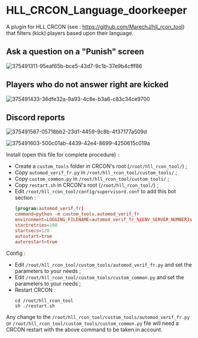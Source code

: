 # HLL_CRCON_Language_doorkeeper

A plugin for HLL CRCON (see : https://github.com/MarechJ/hll_rcon_tool)
that filters (kick) players based upon their language.

## Ask a question on a "Punish" screen 
![375491311-95eaf65b-bce5-43d7-9c1b-37e9b4cfff86](https://github.com/user-attachments/assets/5ff37c39-f1e7-4330-b697-5adbb4f69d16)

## Players who do not answer right are kicked
![375491433-36dfe32a-9a93-4c8e-b3a6-c83c34ce9700](https://github.com/user-attachments/assets/335cd921-819d-494f-914e-169cae085337)

## Discord reports
![375491567-05718bb2-23d1-4459-9c8b-4f37177a509d](https://github.com/user-attachments/assets/4208f365-2e74-4052-9af7-d2579710c331)

![375491603-500c01ab-4439-42e4-8699-4250615c019a](https://github.com/user-attachments/assets/7b300e13-4bc5-47a4-a7bb-7d4daa932c38)

Install (open this file for complete procedure) :
- Create a `custom_tools` folder in CRCON's root (`/root/hll_rcon_tool/`) ;
- Copy `automod_verif_fr.py` in `/root/hll_rcon_tool/custom_tools/` ;
- Copy `custom_common.py` in `/root/hll_rcon_tool/custom_tools/` ;
- Copy `restart.sh` in CRCON's root (`/root/hll_rcon_tool/`) ;
- Edit `/root/hll_rcon_tool/config/supervisord.conf` to add this bot section : 
  ```conf
  [program:automod_verif_fr]
  command=python -m custom_tools.automod_verif_fr
  environment=LOGGING_FILENAME=automod_verif_fr_%(ENV_SERVER_NUMBER)s.log
  startretries=100
  startsecs=120
  autostart=true
  autorestart=true
  ```

Config :
- Edit `/root/hll_rcon_tool/custom_tools/automod_verif_fr.py` and set the parameters to your needs ;
- Edit `/root/hll_rcon_tool/custom_tools/custom_common.py` and set the parameters to your needs ;
- Restart CRCON :
  ```shell
  cd /root/hll_rcon_tool
  sh ./restart.sh
  ```
Any change to the `/root/hll_rcon_tool/custom_tools/automod_verif_fr.py` or `/root/hll_rcon_tool/custom_tools/custom_common.py` file will need a CRCON restart with the above command to be taken in account.
